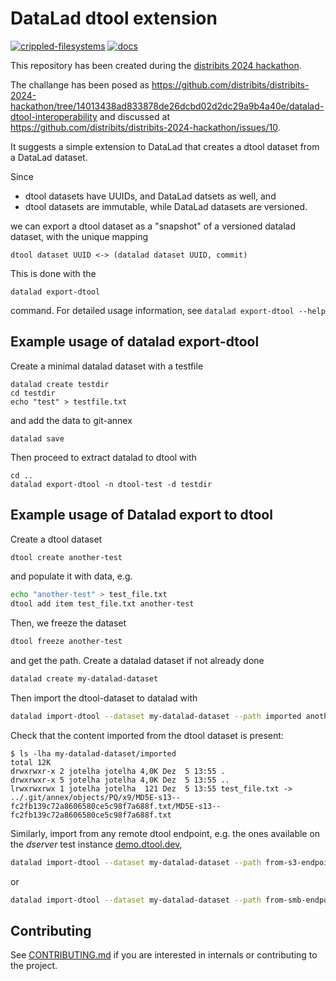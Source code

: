 # DataLad dtool extension

[![crippled-filesystems](https://github.com/livMatS/datalad-dtool/workflows/crippled-filesystems/badge.svg)](https://github.com/livMatS/datalad-dtool/actions?query=workflow%3Acrippled-filesystems) [![docs](https://github.com/livMatS/datalad-dtool/workflows/docs/badge.svg)](https://github.com/datalad/datalad-extension-template/actions?query=workflow%3Adocs)

This repository has been created during the [distribits 2024 hackathon](https://github.com/distribits/distribits-2024-hackathon).

The challange has been posed as https://github.com/distribits/distribits-2024-hackathon/tree/14013438ad833878de26dcbd02d2dc29a9b4a40e/datalad-dtool-interoperability and discussed at https://github.com/distribits/distribits-2024-hackathon/issues/10.

It suggests a simple extension to DataLad that creates a dtool dataset from a 
DataLad dataset.

Since

* dtool datasets have UUIDs, and DataLad datsets as well, and
* dtool datasets are immutable, while DataLad datasets are versioned.

we can export a dtool dataset as a "snapshot" of a versioned datalad dataset, 
with the unique mapping

    dtool dataset UUID <-> (datalad dataset UUID, commit)

This is done with the

    datalad export-dtool

command. For detailed usage information, see `datalad export-dtool --help`

## Example usage of datalad export-dtool

Create a minimal datalad dataset with a testfile

    datalad create testdir
    cd testdir
    echo "test" > testfile.txt

and add the data to git-annex

    datalad save

Then proceed to extract datalad to dtool with

    cd ..
    datalad export-dtool -n dtool-test -d testdir

## Example usage of Datalad export to dtool

Create a dtool dataset

```bash
dtool create another-test
```

and populate it with data, e.g.

```bash
echo "another-test" > test_file.txt
dtool add item test_file.txt another-test
```

Then, we freeze the dataset

```bash
dtool freeze another-test
```

and get the path. Create a datalad dataset if not already done

```bash
datalad create my-datalad-dataset
```

Then import the dtool-dataset to datalad with

```bash
datalad import-dtool --dataset my-datalad-dataset --path imported another-test
```

Check that the content imported from the dtool dataset is present:

```console
$ ls -lha my-datalad-dataset/imported
total 12K
drwxrwxr-x 2 jotelha jotelha 4,0K Dez  5 13:55 .
drwxrwxr-x 5 jotelha jotelha 4,0K Dez  5 13:55 ..
lrwxrwxrwx 1 jotelha jotelha  121 Dez  5 13:55 test_file.txt -> ../.git/annex/objects/PQ/x9/MD5E-s13--fc2fb139c72a8606580ce5c98f7a688f.txt/MD5E-s13--fc2fb139c72a8606580ce5c98f7a688f.txt
```

Similarly, import from any remote dtool endpoint, e.g. the ones available on
the *dserver* test instance [demo.dtool.dev](https://demo.dtool.dev),

```bash
datalad import-dtool --dataset my-datalad-dataset --path from-s3-endpoint s3://test-bucket/1a1f9fad-8589-413e-9602-5bbd66bfe675
```

or

```bash
datalad import-dtool --dataset my-datalad-dataset --path from-smb-endpoint smb://test-share/01211ad2-45ee-42f3-bc82-b24725462605
```
## Contributing

See [CONTRIBUTING.md](CONTRIBUTING.md) if you are interested in internals or
contributing to the project.
